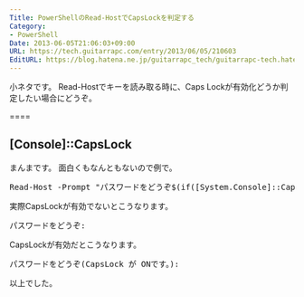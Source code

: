 ```yaml
---
Title: PowerShellのRead-HostでCapsLockを判定する
Category:
- PowerShell
Date: 2013-06-05T21:06:03+09:00
URL: https://tech.guitarrapc.com/entry/2013/06/05/210603
EditURL: https://blog.hatena.ne.jp/guitarrapc_tech/guitarrapc-tech.hatenablog.com/atom/entry/11696248318757675758
---
```


小ネタです。
Read-Hostでキーを読み取る時に、Caps Lockが有効化どうか判定したい場合にどうぞ。

====


<h2>[Console]::CapsLock</h2>

まんまです。
面白くもなんともないので例で。
<pre class="brush: powershell">
Read-Host -Prompt &quot;パスワードをどうぞ$(if([System.Console]::CapsLock){'(CapsLock が ONです。)'})&quot;
</pre>

実際CapsLockが有効でないとこうなります。
<pre class="brush: powershell">
パスワードをどうぞ:
</pre>

CapsLockが有効だとこうなります。
<pre class="brush: powershell">
パスワードをどうぞ(CapsLock が ONです。): 
</pre>

以上でした。
